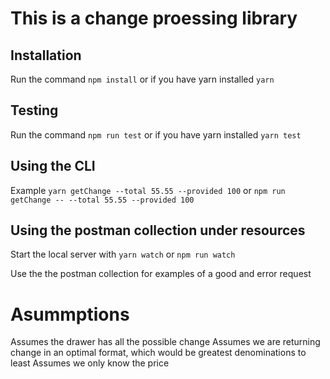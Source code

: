 # This is a change proessing library 

## Installation 

Run the command `npm install` or if you have yarn installed `yarn`

## Testing 

Run the command `npm run test` or if you have yarn installed `yarn test`

## Using the CLI 

Example `yarn getChange --total 55.55 --provided 100` or `npm run getChange -- --total 55.55 --provided 100`

## Using the postman collection under resources

Start the local server with `yarn watch` or `npm run watch`

Use the the postman collection for examples of a good and error request

# Asummptions
Assumes the drawer has all the possible change
Assumes we are returning change in an optimal format, which would be greatest denominations to least
Assumes we only know the price 
